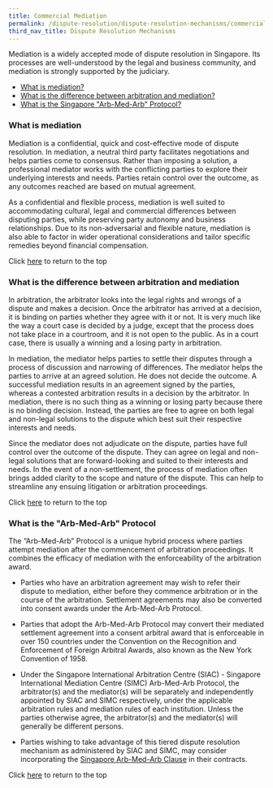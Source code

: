 ```yaml
---
title: Commercial Mediation
permalink: /dispute-resolution/dispute-resolution-mechanisms/commercial-mediation/
third_nav_title: Dispute Resolution Mechanisms
---
```


Mediation is a widely accepted mode of dispute resolution in Singapore. Its processes are well-understood by the legal and business community, and mediation is strongly supported by the judiciary.

- [What is mediation?](#what-is-mediation)
- [What is the difference between arbitration and mediation?](#difference-arbitration-mediation)
- [What is the Singapore "Arb-Med-Arb" Protocol?](#singapore-arb-med-arb)


### <a name="what-is-mediation"></a>What is mediation

Mediation is a confidential, quick and cost-effective mode of dispute resolution. In mediation, a neutral third party facilitates negotiations and helps parties come to consensus. Rather than imposing a solution, a professional mediator works with the conflicting parties to explore their underlying interests and needs. Parties retain control over the outcome, as any outcomes reached are based on mutual agreement.

As a confidential and flexible process, mediation is well suited to accommodating cultural, legal and commercial differences between disputing parties, while preserving party autonomy and business relationships. Due to its non-adversarial and flexible nature, mediation is also able to factor in wider operational considerations and tailor specific remedies beyond financial compensation.


Click [here](*TOP) to return to the top


### <a name="difference-arbitration-mediation"></a>What is the difference between arbitration and mediation

In arbitration, the arbitrator looks into the legal rights and wrongs of a dispute and makes a decision. Once the arbitrator has arrived at a decision, it is binding on parties whether they agree with it or not. It is very much like the way a court case is decided by a judge, except that the process does not take place in a courtroom, and it is not open to the public. As in a court case, there is usually a winning and a losing party in arbitration.

In mediation, the mediator helps parties to settle their disputes through a process of discussion and narrowing of differences. The mediator helps the parties to arrive at an agreed solution. He does not decide the outcome. A successful mediation results in an agreement signed by the parties, whereas a contested arbitration results in a decision by the arbitrator. In mediation, there is no such thing as a winning or losing party because there is no binding decision. Instead, the parties are free to agree on both legal and non-legal solutions to the dispute which best suit their respective interests and needs.

Since the mediator does not adjudicate on the dispute, parties have full control over the outcome of the dispute. They can agree on legal and non-legal solutions that are forward-looking and suited to their interests and needs. In the event of a non-settlement, the process of mediation often brings added clarity to the scope and nature of the dispute. This can help to streamline any ensuing litigation or arbitration proceedings.


Click [here](*TOP) to return to the top


### <a name="singapore-arb-med-arb"></a> What is the "Arb-Med-Arb" Protocol

The “Arb-Med-Arb” Protocol is a unique hybrid process where parties attempt mediation after the commencement of arbitration proceedings. It combines the efficacy of mediation with the enforceability of the arbitration award.

- Parties who have an arbitration agreement may wish to refer their dispute to mediation, either before they commence arbitration or in the course of the arbitration. Settlement agreements may also be converted into consent awards under the Arb-Med-Arb Protocol.

- Parties that adopt the Arb-Med-Arb Protocol may convert their mediated settlement agreement into a consent arbitral award that is enforceable in over 150 countries under the Convention on the Recognition and Enforcement of Foreign Arbitral Awards, also known as the New York Convention of 1958.

- Under the Singapore International Arbitration Centre (SIAC) - Singapore International Mediation Centre (SIMC) Arb-Med-Arb Protocol, the arbitrator(s) and the mediator(s) will be separately and independently appointed by SIAC and SIMC respectively, under the applicable arbitration rules and mediation rules of each institution. Unless the parties otherwise agree, the arbitrator(s) and the mediator(s) will generally be different persons.

- Parties wishing to take advantage of this tiered dispute resolution mechanism as administered by SIAC and SIMC, may consider incorporating the [Singapore Arb-Med-Arb Clause](https://siac.org.sg/model-clauses/the-singapore-arb-med-arb-clause) in their contracts.


Click [here](*TOP) to return to the top

